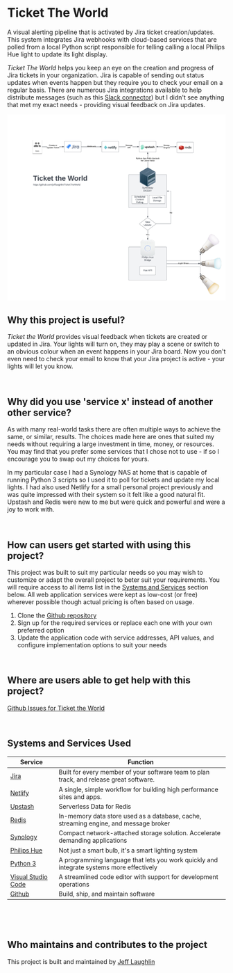 # Ticket The World

A visual alerting pipeline that is activated by Jira ticket creation/updates. This system integrates Jira webhooks with cloud-based services that are polled from a local Python script responsible for telling calling a local Philips Hue light to update its light display.

_Ticket The World_ helps you keep an eye on the creation and progress of Jira tickets in your organization. Jira is capable of sending out status updates when events happen but they require you to check your email on a regular basis. There are numerous Jira integrations available to help distribute messages (such as this [Slack connector](https://www.atlassian.com/software/jira/guides/expand-jira/jira-slack-integration)) but I didn't see anything that met my exact needs - providing visual feedback on Jira updates.

![Application Flow Chart](images/MessagingFlowchart.png)

## Why this project is useful?

_Ticket the World_ provides visual feedback when tickets are created or updated in Jira. Your lights will turn on, they may play a scene or switch to an obvious colour when an event happens in your Jira board. Now you don't even need to check your email to know that your Jira project is active - your lights will let you know.

<p>&nbsp;</p>

## Why did you use 'service x' instead of another other service?

As with many real-world tasks there are often multiple ways to achieve the same, or similar, results. The choices made here are ones that suited my needs without requiring a large investment in time, money, or resources. You may find that you prefer some services that I chose not to use - if so I encourage you to swap out my choices for yours.

In my particular case I had a Synology NAS at home that is capable of running Python 3 scripts so I used it to poll for tickets and update my local lights. I had also used Netlify for a small personal project previously and was quite impressed with their system so it felt like a good natural fit. Upstash and Redis were new to me but were quick and powerful and were a joy to work with.

<p>&nbsp;</p>

## How can users get started with using this project?

This project was built to suit my particular needs so you may wish to customize or adapt the overall project to beter suit your requirements. You will require access to all items list in the [Systems and Services](#systems-and-services-used) section below. All web application services were kept as low-cost (or free) wherever possible though actual pricing is often based on usage.

1. Clone the [Github repository](https://github.com/jefflaughlin/TicketTheWorld/)
2. Sign up for the required services or replace each one with your own preferred option
3. Update the application code with service addresses, API values, and configure implementation options to suit your needs

<p>&nbsp;</p>

## Where are users able to get help with this project?

[Github Issues for Ticket the World](https://github.com/jefflaughlin/TicketTheWorld/issues)

<p>&nbsp;</p>

## Systems and Services Used

| Service                                                    | Function                                                                                 |
| ---------------------------------------------------------- | ---------------------------------------------------------------------------------------- |
| [Jira](https://www.atlassian.com/software/jira)            | Built for every member of your software team to plan track, and release great software.  |
| [Netlify](https://www.netlify.com/)                        | A single, simple workflow for building high performance sites and apps.                  |
| [Upstash](https://upstash.com/)                            | Serverless Data for Redis                                                                |
| [Redis](https://redis.io/)                                 | In-memory data store used as a database, cache, streaming engine, and message broker     |
| [Synology](https://www.synology.com/en-us/products/DS220+) | Compact network-attached storage solution. Accelerate demanding applications             |
| [Philips Hue](https://www.philips-hue.com/en-ca)           | Not just a smart bulb, it's a smart lighting system                                      |
| [Python 3](https://www.python.org/)                        | A programming language that lets you work quickly and integrate systems more effectively |
| [Visual Studio Code](https://code.visualstudio.com/)       | A streamlined code editor with support for development operations                        |
| [Github](https://github.com)                               | Build, ship, and maintain software                                                       |

<p>&nbsp;</p>
<p>&nbsp;</p>

## Who maintains and contributes to the project

This project is built and maintained by [Jeff Laughlin](https://github.com/jefflaughlin)
